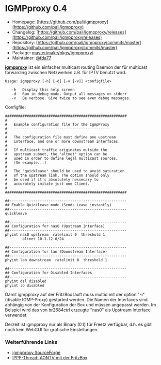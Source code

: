 # IGMPproxy 0.4
  - Homepage: [https://github.com/pali/igmpproxy](https://github.com/pali/igmpproxy)
  - Changelog: [https://github.com/pali/igmpproxy/releases](https://github.com/pali/igmpproxy/releases)
  - Repository: [https://github.com/pali/igmpproxy/commits/master](https://github.com/pali/igmpproxy/commits/master)
  - Package: [master/make/pkgs/igmpproxy/](https://github.com/Freetz-NG/freetz-ng/tree/master/make/pkgs/igmpproxy/)
  - Maintainer: [@fda77](https://github.com/fda77)

**[igmpproxy](http://sourceforge.net/projects/igmpproxy/)**
ist ein einfacher multicast routing Daemon der für multicast forwarding
zwischen Netzwerken z.B. für IPTV benutzt wird.

```
Usage: igmpproxy [-h] [-d] [-v [-v]] <configfile>

   -h   Display this help screen
   -d   Run in debug mode. Output all messages on stderr
   -v   Be verbose. Give twice to see even debug messages.
```

Configfile:

```
########################################################
#
#   Example configuration file for the IgmpProxy
#   --------------------------------------------
#
#   The configuration file must define one upstream
#   interface, and one or more downstream interfaces.
#
#   If multicast traffic originates outside the
#   upstream subnet, the "altnet" option can be
#   used in order to define legal multicast sources.
#   (Se example...)
#
#   The "quickleave" should be used to avoid saturation
#   of the upstream link. The option should only
#   be used if it's absolutely nessecary to
#   accurately imitate just one Client.
#
########################################################

##------------------------------------------------------
## Enable Quickleave mode (Sends Leave instantly)
##------------------------------------------------------
quickleave

##------------------------------------------------------
## Configuration for nas0 (Upstream Interface)
##------------------------------------------------------
phyint nas0 upstream  ratelimit 0  threshold 1
        altnet 10.1.12.0/24

##------------------------------------------------------
## Configuration for lan (Downstream Interface)
##------------------------------------------------------
phyint lan downstream  ratelimit 0  threshold 1

##------------------------------------------------------
## Configuration for Disabled Interfaces
##------------------------------------------------------
phyint dsl disabled
phyint lo disabled
```

Damit igmpproxy auf der FritzBox läuft muss multid mit der option "-i"
(disable IGMP-Proxy) gestarted werden. Die Namen der Interfaces sind
abhängig von der Konfiguration der Box und müssen angepasst werden. Im
Beispiel wird das von [br2684ctrl](br2684ctl.html) erzeugte
"nas0" als Upstream Interface verwendet.

Derzeit ist igmpproxy nur als Binary (0.1) für Freetz verfügbar, d.h. es
gibt noch kein WebGUI für grafische Einstellungen.

### Weiterführende Links

-   [igmpproxy
    SourceForge](http://sourceforge.net/projects/igmpproxy/)
-   [IPPF-Thread: AONTV mit der
    FritzBox](http://www.ip-phone-forum.de/showthread.php?t=208004&highlight=aontv)

